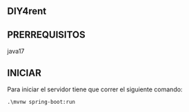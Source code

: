 ## DIY4rent

## PRERREQUISITOS
java17


## INICIAR
Para iniciar el servidor tiene que correr el siguiente comando:
```
.\mvnw spring-boot:run
```